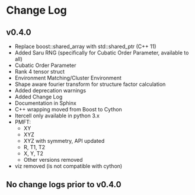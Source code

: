 # Change Log #

## v0.4.0 ##

* Replace boost::shared_array with std::shared_ptr (C++ 11)
* Added Saru RNG (specifically for Cubatic Order Parameter, available to all)
* Cubatic Order Parameter
* Rank 4 tensor struct
* Environment Matching/Cluster Environment
* Shape aware fourier transform for structure factor calculation
* Added deprecation warnings
* Added Change Log
* Documentation in Sphinx
* C++ wrapping moved from Boost to Cython
* Itercell only available in python 3.x
* PMFT:
    - XY
    - XYZ
    - XYZ with symmetry, API updated
    - R, T1, T2
    - X, Y, T2
    - Other versions removed
* viz removed (is not compatible with cython)


## No change logs prior to v0.4.0 ##
